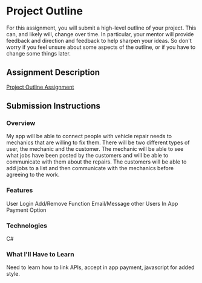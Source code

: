 # Project Outline
For this assignment, you will submit a high-level outline of your project. This can, and likely will, change over time. In particular, your mentor will provide feedback and direction and feedback to help sharpen your ideas. So don't worry if you feel unsure about some aspects of the outline, or if you have to change some things later.

## Assignment Description
[Project Outline Assignment](https://education.launchcode.org/liftoff/assignments/project-outline/)

## Submission Instructions

### Overview
My app will be able to connect people with vehicle repair needs to mechanics that are willing to fix them. There will be two different types of user, the mechanic and the customer. The mechanic will be able to see what jobs have been posted by the customers and will be able to communicate with them about the repairs. The customers will be able to add jobs to a list and then communicate with the mechanics before agreeing to the work.
### Features
User Login
Add/Remove Function
Email/Message other Users
In App Payment Option
### Technologies
C#
### What I'll Have to Learn
Need to learn how to link APIs, accept in app payment, javascript for added style.
